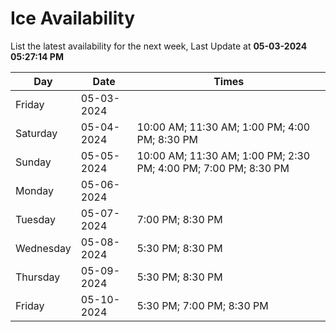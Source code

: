 # Ice Availability

List the latest availability for the next week, Last Update at **05-03-2024 05:27:14 PM**

| Day         | Date        | Times       |
| ----------- | ----------- | ----------- |
|Friday|05-03-2024||
|Saturday|05-04-2024|10:00 AM; 11:30 AM; 1:00 PM; 4:00 PM; 8:30 PM|
|Sunday|05-05-2024|10:00 AM; 11:30 AM; 1:00 PM; 2:30 PM; 4:00 PM; 7:00 PM; 8:30 PM|
|Monday|05-06-2024||
|Tuesday|05-07-2024|7:00 PM; 8:30 PM|
|Wednesday|05-08-2024|5:30 PM; 8:30 PM|
|Thursday|05-09-2024|5:30 PM; 8:30 PM|
|Friday|05-10-2024|5:30 PM; 7:00 PM; 8:30 PM|
